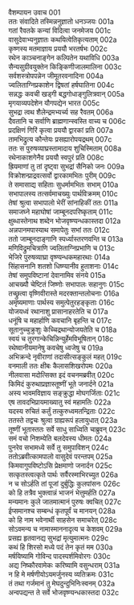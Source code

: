 वैशम्पायन उवाच	001  
ततः संवादिते तस्मिन्ननुज्ञातो धनञ्जयः	001a  
गतां रैवतके कन्यां विदित्वा जनमेजय	001c  
वासुदेवाभ्यनुज्ञातः कथयित्वेतिकृत्यताम्	002a  
कृष्णस्य मतमाज्ञाय प्रययौ भरतर्षभः	002c  
रथेन काञ्चनाङ्गेन कल्पितेन यथाविधि	003a  
सैन्यसुग्रीवयुक्तेन किङ्किणीजालमालिना	003c  
सर्वशस्त्रोपपन्नेन जीमूतरवनादिना	004a  
ज्वलिताग्निप्रकाशेन द्विषतां हर्षघातिना	004c  
सन्नद्धः कवची खड्गी बद्धगोधाङ्गुलित्रवान्	005a  
मृगयाव्यपदेशेन यौगपद्येन भारत	005c  
सुभद्रा त्वथ शैलेन्द्रमभ्यर्च्य सह रैवतम्	006a  
दैवतानि च सर्वाणि ब्राह्मणान्स्वस्ति वाच्य च	006c  
प्रदक्षिणं गिरिं कृत्वा प्रययौ द्वारकां प्रति	007a  
तामभिद्रुत्य कौन्तेयः प्रसह्यारोपयद्रथम्	007c  
ततः स पुरुषव्याघ्रस्तामादाय शुचिस्मिताम्	008a  
रथेनाकाशगेनैव प्रययौ स्वपुरं प्रति	008c  
ह्रियमाणां तु तां दृष्ट्वा सुभद्रां सैनिको जनः	009a  
विक्रोशन्प्राद्रवत्सर्वो द्वारकामभितः पुरीम्	009c  
ते समासाद्य सहिताः सुधर्मामभितः सभाम्	010a  
सभापालस्य तत्सर्वमाचख्युः पार्थविक्रमम्	010c  
तेषां श्रुत्वा सभापालो भेरीं सांनाहिकीं ततः	011a  
समाजघ्ने महाघोषां जाम्बूनदपरिष्कृताम्	011c  
क्षुब्धास्तेनाथ शब्देन भोजवृष्ण्यन्धकास्तदा	012a  
अन्नपानमपास्याथ समापेतुः सभां ततः	012c  
ततो जाम्बूनदाङ्गानि स्पर्ध्यास्तरणवन्ति च	013a  
मणिविद्रुमचित्राणि ज्वलिताग्निप्रभाणि च	013c  
भेजिरे पुरुषव्याघ्रा वृष्ण्यन्धकमहारथाः	014a  
सिंहासनानि शतशो धिष्ण्यानीव हुताशनाः	014c  
तेषां समुपविष्टानां देवानामिव संनये	015a  
आचख्यौ चेष्टितं जिष्णोः सभापालः सहानुगः	015c  
तच्छ्रुत्वा वृष्णिवीरास्ते मदरक्तान्तलोचनाः	016a  
अमृष्यमाणाः पार्थस्य समुत्पेतुरहङ्कृताः	016c  
योजयध्वं रथानाशु प्रासानाहरतेति च	017a  
धनूंषि च महार्हाणि कवचानि बृहन्ति च	017c  
सूतानुच्चुक्रुशुः केच्चिद्रथान्योजयतेति च	018a  
स्वयं च तुरगान्केचिन्निन्युर्हेमविभूषितान्	018c  
रथेष्वानीयमानेषु कवचेषु ध्वजेषु च	019a  
अभिक्रन्दे नृवीराणां तदासीत्सङ्कुलं महत्	019c  
वनमाली ततः क्षीबः कैलासशिखरोपमः	020a  
नीलवासा मदोत्सिक्त इदं वचनमब्रवीत्	020c  
किमिदं कुरुथाप्रज्ञास्तूष्णीं भूते जनार्दने	021a  
अस्य भावमविज्ञाय सङ्क्रुद्धा मोघगर्जिताः	021c  
एष तावदभिप्रायमाख्यातु स्वं महामतिः	022a  
यदस्य रुचितं कर्तुं तत्कुरुध्वमतन्द्रिताः	022c  
ततस्ते तद्वचः श्रुत्वा ग्राह्यरूपं हलायुधात्	023a  
तूष्णीं भूतास्ततः सर्वे साधु साध्विति चाब्रुवन्	023c  
समं वचो निशम्येति बलदेवस्य धीमतः	024a  
पुनरेव सभामध्ये सर्वे तु समुपाविशन्	024c  
ततोऽब्रवीत्कामपालो वासुदेवं परन्तपम्	025a  
किमवागुपविष्टोऽसि प्रेक्षमाणो जनार्दन	025c  
सत्कृतस्त्वत्कृते पार्थः सर्वैरस्माभिरच्युत	026a  
न च सोऽर्हति तां पूजां दुर्बुद्धिः कुलपांसनः	026c  
को हि तत्रैव भुक्त्वान्नं भाजनं भेत्तुमर्हति	027a  
मन्यमानः कुले जातमात्मानं पुरुषः क्वचित्	027c  
ईप्समानश्च सम्बन्धं कृतपूर्वं च मानयन्	028a  
को हि नाम भवेनार्थी साहसेन समाचरेत्	028c  
सोऽवमन्य च नामास्माननादृत्य च केशवम्	029a  
प्रसह्य हृतवानद्य सुभद्रां मृत्युमात्मनः	029c  
कथं हि शिरसो मध्ये पदं तेन कृतं मम	030a  
मर्षयिष्यामि गोविन्द पादस्पर्शमिवोरगः	030c  
अद्य निष्कौरवामेकः करिष्यामि वसुन्धराम्	031a  
न हि मे मर्षणीयोऽयमर्जुनस्य व्यतिक्रमः	031c  
तं तथा गर्जमानं तु मेघदुन्दुभिनिःस्वनम्	032a  
अन्वपद्यन्त ते सर्वे भोजवृष्ण्यन्धकास्तदा	032c  
